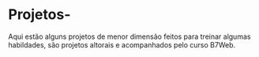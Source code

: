 # Projetos-
Aqui estão alguns projetos de menor dimensão feitos para treinar algumas habildades, são projetos altorais e acompanhados pelo curso B7Web.
